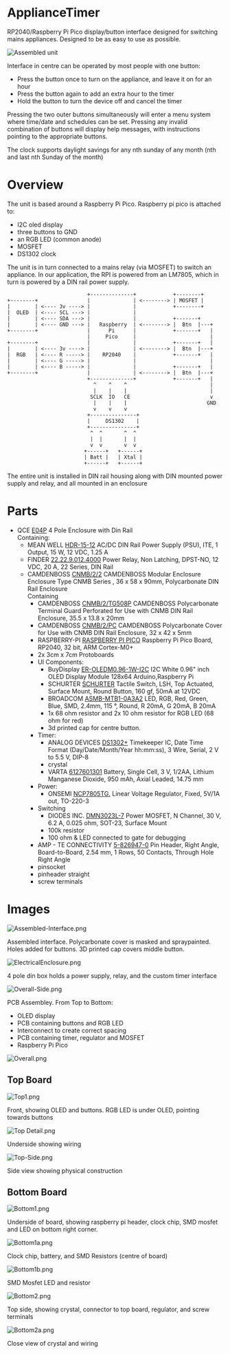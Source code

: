 # ApplianceTimer
RP2040/Raspberry Pi Pico display/button interface designed for switching mains appliances. Designed to be as easy to use as possible.

![Assembled unit](images/Assembled.png)

Interface in centre can be operated by most people with one button:
* Press the button once to turn on the appliance, and leave it on for an hour
* Press the button again to add an extra hour to the timer
* Hold the button to turn the device off and cancel the timer

Pressing the two outer buttons simultaneously will enter a menu system where time/date and schedules can be set.
Pressing any invalid combination of buttons will display help messages, with instructions pointing to the appropriate buttons.

The clock supports daylight savings for any nth sunday of any month (nth and last nth Sunday of the month)

# Overview

The unit is based around a Raspberry Pi Pico. Raspberry pi pico is attached to:
  * I2C oled display
  * three buttons to GND
  * an RGB LED (common anode)
  * MOSFET
  * DS1302 clock

The unit is in turn connected to a mains relay (via MOSFET) to switch an appliance. In our application, the RPI is powered from an LM7805, which in turn is powered by a DIN rail power supply.

```text
                          +--------------+            +--------+
+--------+                |              | <--------> | MOSFET |
|        | <---- 3v ----> |              |            +--------+
|  OLED  | <---- SCL ---> |              |
|        | <---- SDA ---> |              |            +-------+
|        | <---- GND ---> |   Raspberry  | <--------> |  Btn  |---+
+--------+                |      Pi      |            +-------+   |
                          |     Pico     |                        |
+--------+                |              |            +-------+   |
|        | <---- 3v ----> |              | <--------> |  Btn  |---+
|  RGB   | <---- R -----> |    RP2040    |            +-------+   |
|        | <---- G -----> |              |                        |
|        | <---- B -----> |              |            +-------+   |
+--------+                |              | <--------> |  Btn  |---+
                          +--------------+            +-------+   |
                            ^    ^    ^                           |
                            |    |    |                           |
                           SCLK  IO   CE                          v
                            |    |    |                          GND
                            v    v    v
                          +---------------+
                          |     DS1302    |
                          +---------------+
                           ^  ^       ^  ^
                           |  |       |  |
                           v  v       v  v
                         +------+   +------+
                         | Batt |   | Xtal |
                         +------+   +------+
```

The entire unit is installed in DIN rail housing along with DIN mounted power supply and relay, and all mounted in an enclosure

# Parts
* QCE [E04P](https://www.mjselectricalsupplies.com.au/4-pole-enclosure) 4 Pole Enclosure with Din Rail<br/>Containing:
  * MEAN WELL [HDR-15-12](https://au.element14.com/mean-well/hdr-15-12/power-supply-ac-dc-12v-1-25a/dp/281563102) AC/DC DIN Rail Power Supply (PSU), ITE, 1 Output, 15 W, 12 VDC, 1.25 A
  * FINDER [22.22.9.012.4000](https://au.element14.com/finder/22-22-9-012-4000/relay-dpst-no-250vac-20a/dp/1169296) Power Relay, Non Latching, DPST-NO, 12 VDC, 20 A, 22 Series, DIN Rail
  * CAMDENBOSS [CNMB/2/2](https://au.rs-online.com/web/p/din-rail-enclosures/7495878) CAMDENBOSS Modular Enclosure Enclosure Type CNMB Series , 36 x 58 x 90mm, Polycarbonate DIN Rail Enclosure<br/>Containing
    * CAMDENBOSS [CNMB/2/TG508P](https://au.rs-online.com/web/p/enclosure-accessories/7496045) CAMDENBOSS Polycarbonate Terminal Guard Perforated for Use with CNMB DIN Rail Enclosure, 35.5 x 13.8 x 20mm
    * CAMDENBOSS [CNMB/2/PC](https://au.rs-online.com/web/p/enclosure-accessories/7495988) CAMDENBOSS Polycarbonate Cover for Use with CNMB DIN Rail Enclosure, 32 x 42 x 5mm
    * RASPBERRY-PI [RASPBERRY PI PICO](https://au.element14.com/raspberry-pi/raspberry-pi-pico/raspberry-pi-32bit-arm-cortex/dp/364333202) Raspberry Pi Pico Board, RP2040, 32 bit, ARM Cortex-M0+
    * 2x 3cm x 7cm Protoboards
    * UI Components:
      * BuyDisplay [ER-OLEDM0.96-1W-I2C](https://www.buydisplay.com/i2c-white-0-96-inch-oled-display-module-128x64-arduino-raspberry-pi) I2C White 0.96" inch OLED Display Module 128x64 Arduino,Raspberry Pi
      * SCHURTER [SCHURTER](https://au.element14.com/schurter/1301-9320-24/tactile-switch-lsh-series-top/dp/2913817) Tactile Switch, LSH, Top Actuated, Surface Mount, Round Button, 160 gf, 50mA at 12VDC 
      * BROADCOM [ASMB-MTB1-0A3A2](https://au.element14.com/broadcom-limited/asmb-mtb1-0a3a2/led-hb-rgb-0-09w-plcc-4/dp/2401106) LED, RGB, Red, Green, Blue, SMD, 2.4mm, 115 °, Round, R 20mA, G 20mA, B 20mA
      * 1x 68 ohm resistor and 2x 10 ohm resistor for RGB LED (68 ohm for red)
      * 3d printed cap for centre button.
    * Timer:
      * ANALOG DEVICES [DS1302+](https://au.element14.com/maxim-integrated-products/ds1302/ic-trickle-charge-rtc-1302-dip8/dp/2518645) Timekeeper IC, Date Time Format (Day/Date/Month/Year hh:mm:ss), 3 Wire, Serial, 2 V to 5.5 V, DIP-8
      * crystal
      * VARTA [6127601301](https://au.element14.com/varta/6127601301/battery-lithium-cr1-2aa-950mah/dp/1877571) Battery, Single Cell, 3 V, 1/2AA, Lithium Manganese Dioxide, 950 mAh, Axial Leaded, 14.75 mm
    * Power:
      * ONSEMI [NCP7805TG.](https://au.element14.com/onsemi/ncp7805tg/linear-volt-reg-fixed-1a-5v-to/dp/2534218) Linear Voltage Regulator, Fixed, 5V/1A out, TO-220-3
    * Switching
      * DIODES INC. [DMN3023L-7](https://au.element14.com/diodes-inc/dmn3023l-7/mosfet-n-ch-30v-6-2a-sot23/dp/3127331) Power MOSFET, N Channel, 30 V, 6.2 A, 0.025 ohm, SOT-23, Surface Mount
      * 100k resistor
      * 100 ohm & LED connected to gate for debugging
    * AMP - TE CONNECTIVITY [5-826947-0](https://au.element14.com/amp-te-connectivity/5-826947-0/btb-conn-header-50pos-1row-2-54mm/dp/1580058) Pin Header, Right Angle, Board-to-Board, 2.54 mm, 1 Rows, 50 Contacts, Through Hole Right Angle
    * pinsocket
    * pinheader straight
    * screw terminals

# Images
![Assembled-Interface.png](images%2FAssembled-Interface.png)

Assembled interface. Polycarbonate cover is masked and spraypainted. Holes added for buttons. 3D printed cap covers middle button. 

![ElectricalEnclosure.png](images%2FElectricalEnclosure.png)

4 pole din box holds a power supply, relay, and the custom timer interface

![Overall-Side.png](images/Overall-Side.png)

PCB Assembley. From Top to Bottom:
* OLED display
* PCB containing buttons and RGB LED
* Interconnect to create correct spacing
* PCB containing timer, regulator and MOSFET
* Raspberry Pi Pico

![Overall.png](images/Overall.png)

## Top Board
![Top1.png](images/Top1.png)

Front, showing OLED and buttons. RGB LED is under OLED, pointing towards buttons

![Top Detail.png](images/Top-Detail.png)

Underside showing wiring

![Top-Side.png](images/Top-Side.png)

Side view showing physical construction

## Bottom Board
![Bottom1.png](images/Bottom1.png)

Underside of board, showing raspberry pi header, clock chip, SMD mosfet and LED on bottom right corner.

![Bottom1a.png](images/Bottom1a.png)

Clock chip, battery, and SMD Resistors (centre of board)

![Bottom1b.png](images/Bottom1b.png)

SMD Mosfet LED and resistor

![Bottom2.png](images/Bottom2.png)

Top side, showing crystal, connector to top board, regulator, and screw terminals

![Bottom2a.png](images/Bottom2a.png)

Close view of crystal and wiring

